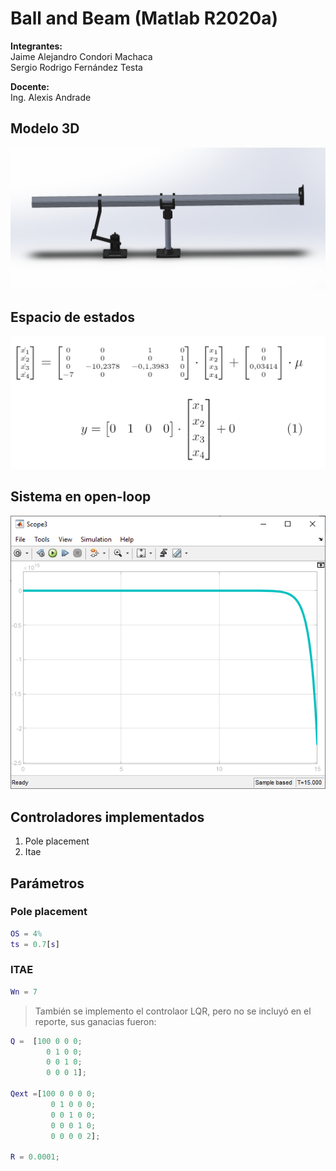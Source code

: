 # **Ball and Beam (Matlab R2020a)**

**Integrantes:**  
Jaime Alejandro Condori Machaca  
Sergio Rodrigo Fernández Testa

**Docente:**  
Ing. Alexis Andrade

## Modelo 3D

![Ball and Beam](./assets/readme/ballandbeam.png)

## **Espacio de estados**

![State Space](./assets/readme/state_space.png)

## **Sistema en open-loop**

![open-loop](./assets/PLANTA.png)

## **Controladores implementados**

1. Pole placement
2. Itae

## **Parámetros**

### **Pole placement**

~~~matlab
OS = 4%
ts = 0.7[s]
~~~

### **ITAE**

~~~matlab
Wn = 7
~~~

> También se implemento el controlaor LQR, pero no se incluyó en el reporte, sus ganacias fueron:

~~~matlab
Q =  [100 0 0 0; 
        0 1 0 0;
        0 0 1 0;
        0 0 0 1];

Qext =[100 0 0 0 0; 
         0 1 0 0 0;
         0 0 1 0 0;
         0 0 0 1 0;
         0 0 0 0 2];

R = 0.0001;
~~~